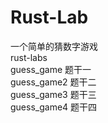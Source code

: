 # Rust-Lab
一个简单的猜数字游戏  
rust-labs  
guess_game 题干一  
guess_game2 题干二  
guess_game3 题干三  
guess_game4 题干四  
